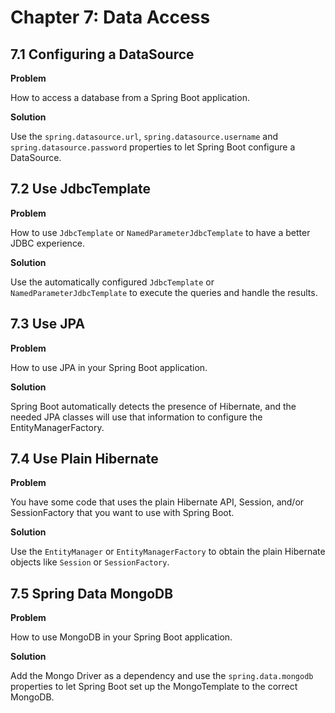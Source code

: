 # Chapter 7: Data Access

## 7.1 Configuring a DataSource

**Problem**

How to access a database from a Spring Boot application.

**Solution**

Use the `spring.datasource.url`, `spring.datasource.username` and `spring.datasource.password` properties to let Spring Boot configure a DataSource.

## 7.2 Use JdbcTemplate

**Problem**

How to use `JdbcTemplate` or `NamedParameterJdbcTemplate` to have a better JDBC experience.

**Solution**

Use the automatically configured `JdbcTemplate` or `NamedParameterJdbcTemplate` to execute the queries and handle the results.

## 7.3 Use JPA

**Problem**

How to use JPA in your Spring Boot application.

**Solution**

Spring Boot automatically detects the presence of Hibernate, and the needed JPA classes will use that information to configure the EntityManagerFactory.

## 7.4 Use Plain Hibernate

**Problem**

You have some code that uses the plain Hibernate API, Session, and/or SessionFactory that you want to use with Spring Boot.

**Solution**

Use the `EntityManager` or `EntityManagerFactory` to obtain the plain Hibernate objects like `Session` or `SessionFactory`.

## 7.5 Spring Data MongoDB

**Problem**

How to use MongoDB in your Spring Boot application.

**Solution**

Add the Mongo Driver as a dependency and use the `spring.data.mongodb` properties to let Spring Boot set up the MongoTemplate to the correct MongoDB.
